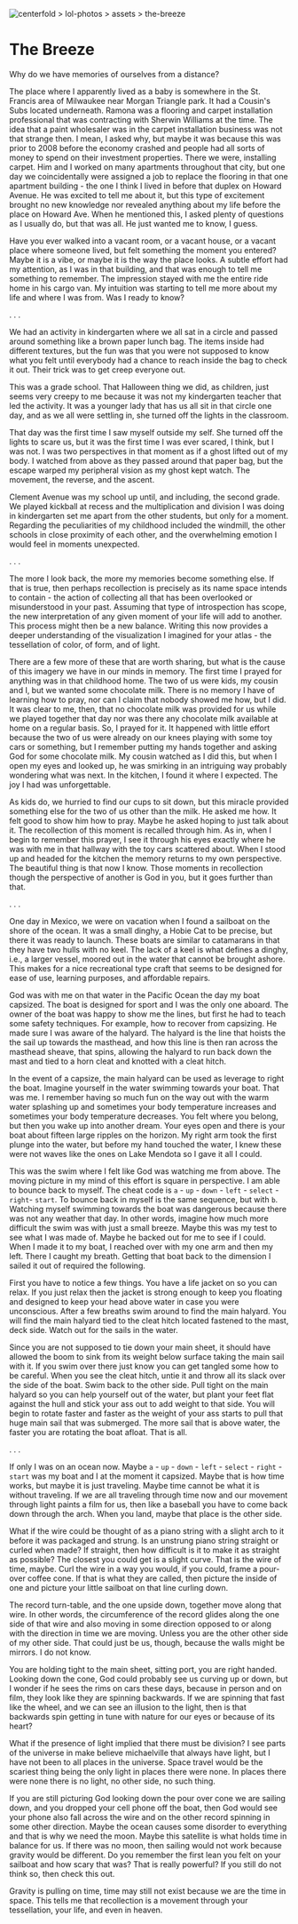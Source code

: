 ![centerfold > lol-photos > assets > the-breeze](centerfold/lol-photos/assets/the-breeze.jpg)

# The Breeze

Why do we have memories of ourselves from a distance?


The place where I apparently lived as a baby is somewhere in the St. Francis area of Milwaukee near Morgan Triangle park. It had a Cousin's Subs located underneath. Ramona was a flooring and carpet installation professional that was contracting with Sherwin Williams at the time. The idea that a paint wholesaler was in the carpet installation business was not that strange then. I mean, I asked why, but maybe it was because this was prior to 2008 before the economy crashed and people had all sorts of money to spend on their investment properties. There we were, installing carpet. Him and I worked on many apartments throughout that city, but one day we coincidentally were assigned a job to replace the flooring in that one apartment building - the one I think I lived in before that duplex on Howard Avenue. He was excited to tell me about it, but this type of excitement brought no new knowledge nor revealed anything about my life before the place on Howard Ave. When he mentioned this, I asked plenty of questions as I usually do, but that was all. He just wanted me to know, I guess.

Have you ever walked into a vacant room, or a vacant house, or a vacant place where someone lived, but felt something the moment you entered? Maybe it is a vibe, or maybe it is the way the place looks. A subtle effort had my attention, as I was in that building, and that was enough to tell me something to remember. The impression stayed with me the entire ride home in his cargo van. My intuition was starting to tell me more about my life and where I was from. Was I ready to know?

. . .

We had an activity in kindergarten where we all sat in a circle and passed around something like a brown paper lunch bag. The items inside had different textures, but the fun was that you were not supposed to know what you felt until everybody had a chance to reach inside the bag to check it out. Their trick was to get creep everyone out.

This was a grade school. That Halloween thing we did, as children, just seems very creepy to me because it was not my kindergarten teacher that led the activity. It was a younger lady that has us all sit in that circle one day, and as we all were settling in, she turned off the lights in the classroom.

That day was the first time I saw myself outside my self. She turned off the lights to scare us, but it was the first time I was ever scared, I think, but I was not. I was two perspectives in that moment as if a ghost lifted out of my body. I watched from above as they passed around that paper bag, but the escape warped my peripheral vision as my ghost kept watch. The movement, the reverse, and the ascent.

Clement Avenue was my school up until, and including, the second grade. We played kickball at recess and the multiplication and division I was doing in kindergarten set me apart from the other students, but only for a moment. Regarding the peculiarities of my childhood included the windmill, the other schools in close proximity of each other, and the overwhelming emotion I would feel in moments unexpected.

. . .

The more I look back, the more my memories become something else. If that is true, then perhaps recollection is precisely as its name space intends to contain - the action of collecting all that has been overlooked or misunderstood in your past. Assuming that type of introspection has scope, the new interpretation of any given moment of your life will add to another. This process might then be a new balance. Writing this now provides a deeper understanding of the visualization I imagined for your atlas - the tessellation of color, of form, and of light.

There are a few more of these that are worth sharing, but what is the cause of this imagery we have in our minds in memory. The first time I prayed for anything was in that childhood home. The two of us were kids, my cousin and I, but we wanted some chocolate milk. There is no memory I have of learning how to pray, nor can I claim that nobody showed me how, but I did. It was clear to me, then, that no chocolate milk was provided for us while we played together that day nor was there any chocolate milk available at home on a regular basis. So, I prayed for it. It happened with little effort because the two of us were already on our knees playing with some toy cars or something, but I remember putting my hands together and asking God for some chocolate milk. My cousin watched as I did this, but when I open my eyes and looked up, he was smirking in an intriguing way probably wondering what was next. In the kitchen, I found it where I expected. The joy I had was unforgettable.

As kids do, we hurried to find our cups to sit down, but this miracle provided something else for the two of us other than the milk. He asked me how. It felt good to show him how to pray. Maybe he asked hoping to just talk about it. The recollection of this moment is recalled through him. As in, when I begin to remember this prayer, I see it through his eyes exactly where he was with me in that hallway with the toy cars scattered about. When I stood up and headed for the kitchen the memory returns to my own perspective. The beautiful thing is that now I know. Those moments in recollection though the perspective of another is God in you, but it goes further than that.

. . .

One day in Mexico, we were on vacation when I found a sailboat on the shore of the ocean. It was a small dinghy, a Hobie Cat to be precise, but there it was ready to launch. These boats are similar to catamarans in that they have two hulls with no keel. The lack of a keel is what defines a dinghy, i.e., a larger vessel, moored out in the water that cannot be brought ashore. This makes for a nice recreational type craft that seems to be designed for ease of use, learning purposes, and affordable repairs.

God was with me on that water in the Pacific Ocean the day my boat capsized. The boat is designed for sport and I was the only one aboard. The owner of the boat was happy to show me the lines, but first he had to teach some safety techniques. For example, how to recover from capsizing. He made sure I was aware of the halyard. The halyard is the line that hoists the the sail up towards the masthead, and how this line is then ran across the masthead sheave, that spins, allowing the halyard to run back down the mast and tied to a horn cleat and knotted with a cleat hitch.

In the event of a capsize, the main halyard can be used as leverage to right the boat. Imagine yourself in the water swimming towards your boat. That was me. I remember having so much fun on the way out with the warm water splashing up and sometimes your body temperature increases and sometimes your body temperature decreases. You felt where you belong, but then you wake up into another dream. Your eyes open and there is your boat about fifteen large ripples on the horizon. My right arm took the first plunge into the water, but before my hand touched the water, I knew these were not waves like the ones on Lake Mendota so I gave it all I could.

This was the swim where I felt like God was watching me from above. The moving picture in my mind of this effort is square in perspective. I am able to bounce back to myself. The cheat code is `a` - `up` - `down` - `left` - `select` -`right`- `start`. To bounce back in myself is the same sequence, but with `b`. Watching myself swimming towards the boat was dangerous because there was not any weather that day. In other words, imagine how much more difficult the swim was with just a small breeze. Maybe this was my test to see what I was made of. Maybe he backed out for me to see if I could. When I made it to my boat, I reached over with my one arm and then my left. There I caught my breath. Getting that boat back to the dimension I sailed it out of required the following.

First you have to notice a few things. You have a life jacket on so you can relax. If you just relax then the jacket is strong enough to keep you floating and designed to keep your head above water in case you were unconscious. After a few breaths swim around to find the main halyard. You will find the main halyard tied to the cleat hitch located fastened to the mast, deck side. Watch out for the sails in the water.

Since you are not supposed to tie down your main sheet, it should have allowed the boom to sink from its weight below surface taking the main sail with it. If you swim over there just know you can get tangled some how to be careful. When you see the cleat hitch, untie it and throw all its slack over the side of the boat. Swim back to the other side. Pull tight on the main halyard so you can help yourself out of the water, but plant your feet flat against the hull and stick your ass out to add weight to that side. You will begin to rotate faster and faster as the weight of your ass starts to pull that huge main sail that was submerged. The more sail that is above water, the faster you are rotating the boat afloat. That is all.

. . .

If only I was on an ocean now. Maybe `a` - `up` - `down` - `left` - `select` - `right` - `start` was my boat and I at the moment it capsized. Maybe that is how time works, but maybe it is just traveling. Maybe time cannot be what it is without traveling. If we are all traveling through time now and our movement through light paints a film for us, then like a baseball you have to come back down through the arch. When you land, maybe that place is the other side.

What if the wire could be thought of as a piano string with a slight arch to it before it was packaged and strung. Is an unstrung piano string straight or curled when made? If straight, then how difficult is it to make it as straight as possible? The closest you could get is a slight curve. That is the wire of time, maybe. Curl the wire in a way you would, if you could, frame a pour-over coffee cone. If that is what they are called, then picture the inside of one and picture your little sailboat on that line curling down.

The record turn-table, and the one upside down, together move along that wire. In other words, the circumference of the record glides along the one side of that wire and also moving in some direction opposed to or along with the direction in time we are moving. Unless you are the other other side of my other side. That could just be us, though, because the walls might be mirrors. I do not know.

You are holding tight to the main sheet, sitting port, you are right handed. Looking down the cone, God could probably see us curving up or down, but I wonder if he sees the rims on cars these days, because in person and on film, they look like they are spinning backwards. If we are spinning that fast like the wheel, and we can see an illusion to the light, then is that backwards spin getting in tune with nature for our eyes or because of its heart?

What if the presence of light implied that there must be division? I see parts of the universe in make believe michaelville that always have light, but I have not been to all places in the universe. Space travel would be the scariest thing being the only light in places there were none. In places there were none there is no light, no other side, no such thing.

If you are still picturing God looking down the pour over cone we are sailing down, and you dropped your cell phone off the boat, then God would see your phone also fall across the wire and on the other record spinning in some other direction. Maybe the ocean causes some disorder to everything and that is why we need the moon. Maybe this satellite is what holds time in balance for us. If there was no moon, then sailing would not work because gravity would be different. Do you remember the first lean you felt on your sailboat and how scary that was? That is really powerful? If you still do not think so, then check this out.

Gravity is pulling on time, time may still not exist because we are the time in space. This tells me that recollection is a movement through your tessellation, your life, and even in heaven.
